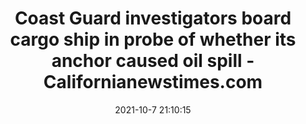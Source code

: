 ---
"title": "Coast Guard investigators board cargo ship in probe of whether its anchor caused oil spill - Californianewstimes.com"
"date": "2021-10-7 21:10:15"
"feed_name": "GOOGLENEWSDRILLING"
"feed_website": "https://news.google.com/search?q=drilling%2Bincident&hl=en-US&gl=US&ceid=US:en"
"feed_rss": "https://news.google.com/rss/search?q=drilling%2Bincident&hl=en-US&gl=US&ceid=US:en"
"link": "https://californianewstimes.com/coast-guard-investigators-board-cargo-ship-in-probe-of-whether-its-anchor-caused-oil-spill/551201/"
"source": "{'href': 'https://californianewstimes.com', 'title': 'Californianewstimes.com'}"
"file": "_posts/2021-1-1-85b86530ec23d3e11b2f77344b333e20f083314a.md"
"accident": "1"
"drilling": "1"
"dead": "0"
"injured": "0"
"arrested": "0"
"place": "unknown place"
"where": "unknown site"
"causes": "unknown"
"place_uri": "unknown place"
---